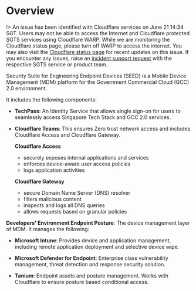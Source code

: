# Overview

!>  An issue has been identified with Cloudflare services on June 21 14:34 SGT. Users may not be able to access the Internet and Cloudflare protected SGTS services using Cloudflare WARP. While we are monitoring the Cloudflare status page, please turn off WARP to access the internet. You may also visit the [Cloudflare status page](https://www.cloudflarestatus.com/) for recent updates on this issue. If you encounter any issues, raise an [incident support request](support-channels) with the respective SGTS service or product team.

Security Suite for Engineering Endpoint Devices (SEED) is a Mobile Device Management (MDM) platform for the Government Commercial Cloud (GCC) 2.0 environment.  

It includes the following components:

- **TechPass**: An Identity Service that allows single sign-on for users to seamlessly access Singapore Tech Stack and GCC 2.0 services.

- **Cloudflare Teams**:  This ensures Zero trust network access and includes Cloudflare Access and Cloudflare Gateway.

  **Cloudflare Access**  
	- securely exposes internal applications and services
	- enforces device-aware user access policies
	- logs application activities

  **Cloudflare Gateway**
  - secure Domain Name Server (DNS) resolver
  - filters malicious content
  - inspects and logs all DNS queries
  - allows requests based on granular policies

**Developers' Environment Endpoint Posture**: The device management layer of MDM. It manages the following:

- **Microsoft Intune**: Provides device and application management, including remote application deployment and selective device wipe.

- **Microsoft Defender for Endpoint**: Enterprise class vulnerability management, threat detection and response security solution.

- **Tanium**: Endpoint assets and posture management. Works with Cloudflare to ensure posture based conditional access.
